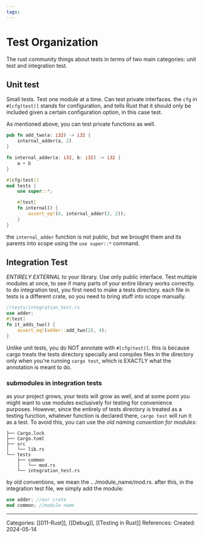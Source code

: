 ```yaml
---
tags:
---
```

# Test Organization
The rust community things about tests in terms of two main categories: unit test and integration test.

## Unit test
Small tests. Test one module at a time. Can test private interfaces.
the ```cfg``` in ```#[cfg(test)]``` stands for configuration, and tells Rust that it should only be included given a certain configuration option, in this case test.

As mentioned above, you can test private functions as well.
``` rust
pub fn add_two(a: i32) -> i32 {
    internal_adder(a, 2)
}

fn internal_adder(a: i32, b: i32) -> i32 {
    a + b
}

#[cfg(test)]
mod tests {
    use super::*;

    #[test]
    fn internal() {
        assert_eq!(4, internal_adder(2, 2));
    }
}
```
the ```internal_adder``` function is not public, but we brought them and its parents into scope using the ```use super::*``` command. 

## Integration Test
_ENTIRELY EXTERNAL_ to your library. Use only public interface. Test multiple modules at once, to see if many parts of your entire library works correctly.
to do integration test, you first need to make a tests directory.
each file in tests is a different crate, so you need to bring stuff into scope manually.
``` rust
//tests/integration_test.rs
use adder;
#[test]
fn it_adds_two() {
	assert_eq!(adder::add_two(2), 4);
}
```
Unlike unit tests, you do NOT annotate with ```#[cfg(test)]```. this is because cargo treats the tests directory specially and compiles files in the directory only when you're running ```cargo test```, which is EXACTLY what the annotation is meant to do.

### submodules in integration tests
as your project grows, your tests will grow as well, and at some point you might want to use modules exclusively for testing for convenience purposes. However, since the entirely of tests directory is treated as a testing function, whatever function is declared there, ```cargo test``` will run it as a test. To avoid this, you can use the _old naming convention for modules_:

```
├── Cargo.lock
├── Cargo.toml
├── src
│   └── lib.rs
└── tests
    ├── common
    │   └── mod.rs
    └── integration_test.rs

```
by old conventions, we mean the .../module_name/mod.rs. after this, in the integration test file, we simply add the module:
``` rust
use adder; //our crate
mod common; //module name
```

---
Categories: [[011-Rust]], [[Debug]], [[Testing in Rust]]
References:
Created: 2024-05-14
